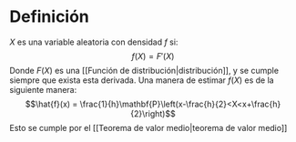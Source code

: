 # Definición

$X$ es una variable aleatoria con densidad $f$ si:
$$f(X) = F'(X)$$ 
Donde $F(X)$ es una [[Función de distribución|distribución]], y se cumple siempre que exista esta derivada. Una manera de estimar $f(X)$ es de la siguiente manera:
$$\hat{f}(x) = \frac{1}{h}\mathbf{P}\left(x-\frac{h}{2}<X<x+\frac{h}{2}\right)$$
Esto se cumple por el [[Teorema de valor medio|teorema de valor medio]]

